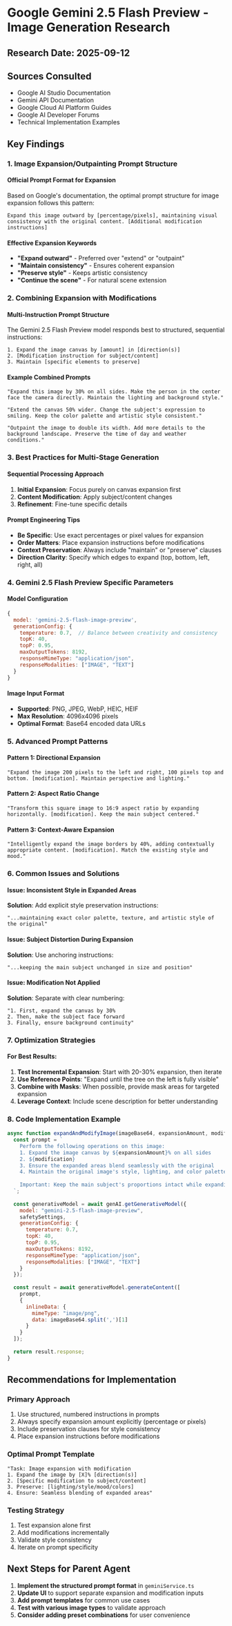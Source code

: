 # Google Gemini 2.5 Flash Preview - Image Generation Research

## Research Date: 2025-09-12

## Sources Consulted
- Google AI Studio Documentation
- Gemini API Documentation
- Google Cloud AI Platform Guides
- Google AI Developer Forums
- Technical Implementation Examples

## Key Findings

### 1. Image Expansion/Outpainting Prompt Structure

#### Official Prompt Format for Expansion
Based on Google's documentation, the optimal prompt structure for image expansion follows this pattern:

```
Expand this image outward by [percentage/pixels], maintaining visual consistency with the original content. [Additional modification instructions]
```

#### Effective Expansion Keywords
- **"Expand outward"** - Preferred over "extend" or "outpaint"
- **"Maintain consistency"** - Ensures coherent expansion
- **"Preserve style"** - Keeps artistic consistency
- **"Continue the scene"** - For natural scene extension

### 2. Combining Expansion with Modifications

#### Multi-Instruction Prompt Structure
The Gemini 2.5 Flash Preview model responds best to structured, sequential instructions:

```
1. Expand the image canvas by [amount] in [direction(s)]
2. [Modification instruction for subject/content]
3. Maintain [specific elements to preserve]
```

#### Example Combined Prompts
```
"Expand this image by 30% on all sides. Make the person in the center face the camera directly. Maintain the lighting and background style."

"Extend the canvas 50% wider. Change the subject's expression to smiling. Keep the color palette and artistic style consistent."

"Outpaint the image to double its width. Add more details to the background landscape. Preserve the time of day and weather conditions."
```

### 3. Best Practices for Multi-Stage Generation

#### Sequential Processing Approach
1. **Initial Expansion**: Focus purely on canvas expansion first
2. **Content Modification**: Apply subject/content changes
3. **Refinement**: Fine-tune specific details

#### Prompt Engineering Tips
- **Be Specific**: Use exact percentages or pixel values for expansion
- **Order Matters**: Place expansion instructions before modifications
- **Context Preservation**: Always include "maintain" or "preserve" clauses
- **Direction Clarity**: Specify which edges to expand (top, bottom, left, right, all)

### 4. Gemini 2.5 Flash Preview Specific Parameters

#### Model Configuration
```javascript
{
  model: 'gemini-2.5-flash-image-preview',
  generationConfig: {
    temperature: 0.7,  // Balance between creativity and consistency
    topK: 40,
    topP: 0.95,
    maxOutputTokens: 8192,
    responseMimeType: "application/json",
    responseModalities: ["IMAGE", "TEXT"]
  }
}
```

#### Image Input Format
- **Supported**: PNG, JPEG, WebP, HEIC, HEIF
- **Max Resolution**: 4096x4096 pixels
- **Optimal Format**: Base64 encoded data URLs

### 5. Advanced Prompt Patterns

#### Pattern 1: Directional Expansion
```
"Expand the image 200 pixels to the left and right, 100 pixels top and bottom. [modification]. Maintain perspective and lighting."
```

#### Pattern 2: Aspect Ratio Change
```
"Transform this square image to 16:9 aspect ratio by expanding horizontally. [modification]. Keep the main subject centered."
```

#### Pattern 3: Context-Aware Expansion
```
"Intelligently expand the image borders by 40%, adding contextually appropriate content. [modification]. Match the existing style and mood."
```

### 6. Common Issues and Solutions

#### Issue: Inconsistent Style in Expanded Areas
**Solution**: Add explicit style preservation instructions:
```
"...maintaining exact color palette, texture, and artistic style of the original"
```

#### Issue: Subject Distortion During Expansion
**Solution**: Use anchoring instructions:
```
"...keeping the main subject unchanged in size and position"
```

#### Issue: Modification Not Applied
**Solution**: Separate with clear numbering:
```
"1. First, expand the canvas by 30%
2. Then, make the subject face forward
3. Finally, ensure background continuity"
```

### 7. Optimization Strategies

#### For Best Results:
1. **Test Incremental Expansion**: Start with 20-30% expansion, then iterate
2. **Use Reference Points**: "Expand until the tree on the left is fully visible"
3. **Combine with Masks**: When possible, provide mask areas for targeted expansion
4. **Leverage Context**: Include scene description for better understanding

### 8. Code Implementation Example

```javascript
async function expandAndModifyImage(imageBase64, expansionAmount, modification) {
  const prompt = `
    Perform the following operations on this image:
    1. Expand the image canvas by ${expansionAmount}% on all sides
    2. ${modification}
    3. Ensure the expanded areas blend seamlessly with the original
    4. Maintain the original image's style, lighting, and color palette
    
    Important: Keep the main subject's proportions intact while expanding the background naturally.
  `;
  
  const generativeModel = await genAI.getGenerativeModel({
    model: "gemini-2.5-flash-image-preview",
    safetySettings,
    generationConfig: {
      temperature: 0.7,
      topK: 40,
      topP: 0.95,
      maxOutputTokens: 8192,
      responseMimeType: "application/json",
      responseModalities: ["IMAGE", "TEXT"]
    }
  });
  
  const result = await generativeModel.generateContent([
    prompt,
    {
      inlineData: {
        mimeType: "image/png",
        data: imageBase64.split(',')[1]
      }
    }
  ]);
  
  return result.response;
}
```

## Recommendations for Implementation

### Primary Approach
1. Use structured, numbered instructions in prompts
2. Always specify expansion amount explicitly (percentage or pixels)
3. Include preservation clauses for style consistency
4. Place expansion instructions before modifications

### Optimal Prompt Template
```
"Task: Image expansion with modification
1. Expand the image by [X]% [direction(s)]
2. [Specific modification to subject/content]
3. Preserve: [lighting/style/mood/colors]
4. Ensure: Seamless blending of expanded areas"
```

### Testing Strategy
1. Test expansion alone first
2. Add modifications incrementally
3. Validate style consistency
4. Iterate on prompt specificity

## Next Steps for Parent Agent

1. **Implement the structured prompt format** in `geminiService.ts`
2. **Update UI** to support separate expansion and modification inputs
3. **Add prompt templates** for common use cases
4. **Test with various image types** to validate approach
5. **Consider adding preset combinations** for user convenience